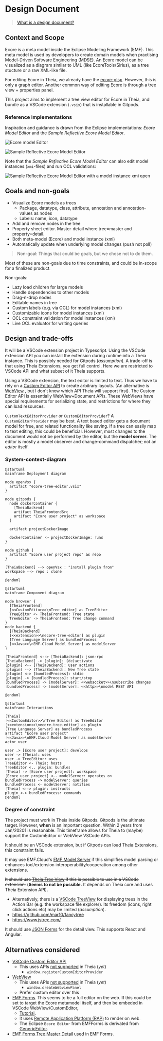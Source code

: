 # Design Document

> [What is a design document?](https://www.industrialempathy.com/posts/design-docs-at-google/)


## Context and Scope

Ecore is a meta model inside the Eclipse Modeling Framework (EMF).
This meta model is used by developers to create domain models when practising Model-Driven Software Engineering (MDSE). An Ecore model can be visualized as a 
diagram similar to UML (like EcoreTools/Sirius), as a tree stucture or a raw XML-like file.

For editing Ecore in Theia, we already have the [ecore-glsp](https://github.com/eclipse-emfcloud/ecore-glsp). However, this is only a graph editor.
Another common way of editing Ecore is through a tree view + properties panel.

This project aims to implement a tree view editor for Ecore in Theia, 
and bundle as a VSCode extension (`.vsix`) that is installable in Gitpods.

### Reference implementations

Inspiration and guidance is drawn from the Eclipse implementations:
*Ecore Model Editor* and the *Sample Reflective Ecore Model Editor*.

![Ecore model Editor](docs-resources/ecore_-_eclipse_ecore_model_editor.png)

![Sample Reflective Ecore Model Editor](docs-resources/ecore_-_sample_reflective_ecore_model_editor.png)


Note that the *Sample Reflective Ecore Model Editor* can also edit model instances (`xmi`-files) and run OCL validations:

![Sample Reflective Ecore Model Editor with a model instance xmi open](docs-resources/ecore_-_sample_reflective_ecore_model_editor_instance.png)

## Goals and non-goals

* Visualize Ecore models as trees
  * Package, datatype, class, attribute, annotation and annotation-values as nodes
  * Labels: name, icon, datatype
* Add and remove nodes in the tree
* Property sheet editor. Master-detail where tree=master and property=detail.
* Both meta-model (Ecore) and model instance (xmi)
* Automatically update when underlying model changes (push not poll)

> Non-goal: Things that could be goals, but we chose not to do them.

Most of these are non-goals due to time constraints, and could be in-scope for a finalized product.

Non-goals:
* Lazy load children for large models
* Handle dependencies to other models
* Drag-n-drop nodes
* Editable names in tree
* Custom labels (e.g. via OCL) for model instances (xmi)
* Customizable icons for model instances (xmi)
* OCL constraint validation for model instances (xmi)
* Live OCL evaluator for writing queries 

## Design and trade-offs

It will be a VSCode extension project in Typescript.
Using the VSCode extension API you can install the extension during runtime into a Theia instance. This is possibly needed for Gitpods (*assumption*).
A trade-off is that using Theia Extensions, you get full control. Here we are restricted to VSCode API and what subset of it Theia supports.

Using a VSCode extension, the text editor is limited to text. 
Thus we have to rely on a [Custom Editor API](https://code.visualstudio.com/api/extension-guides/custom-editors) to create arbitrary layouts.
(An alternative is  [WebView](https://code.visualstudio.com/api/extension-guides/webview) , but I don't know which API Theia will support first).
The Custom Editor API is essentially WebView+Document APIs.
These WebViews have special requirements for serializing state,
and restrictions for where they can load resources.

`CustomTextEditorProvider` or `CustomEditorProvider`? A `CustomEditorProvider` may be best.
A text based editor gets a document model for free, and related functionality like saving. If a tree can easily map to text editing, this could be beneficial. However, most changes to the document would not be performed by the editor, but the **model server**. The editor is mostly a model observer and change-command dispatcher; not an *editor* itself.


### System-context-diagram

```plantuml
@startuml
mainframe Deployment diagram

node openVsx {
  artifact "ecore-tree-editor.vsix"
}

node gitpods {
  node dockerContainer {
    [TheiaBackend]
    artifact TheiaFrontendSrc
    artifact "Ecore user project" as workspace
  }

  artifact projectDockerImage

  dockerContainer -> projectDockerImage: runs
}

node github {
  artifact "Ecore user project repo" as repo
}

[TheiaBackend] --> openVsx : "install plugin from"
workspace --> repo : clone

@enduml
```

```plantuml
@startuml
mainframe Component diagram

node browser {
  [TheiaFrontend]
  [<<CustomEditor>>\nTree editor] as TreeEditor
  TreeEditor <- TheiaFrontend: Tree state
  TreeEditor -> TheiaFrontend: Tree change command
}
node backend {
  [TheiaBackend]
  [<<extension>>\necore-tree-editor] as plugin
  [Tree Language Server] as bundledProcess
  [<<Java>>\nEMF.Cloud Model Server] as modelServer
}

[TheiaFrontend] <--> [TheiaBackend]: json-rpc
[TheiaBackend] -> [plugin]: (de)activate
[plugin] <-- [TheiaBackend]: User actions
[plugin] --> [TheiaBackend]: New Tree state
[plugin] <-> [bundledProcess]: stdio
[plugin] -> [bundledProcess]: start/stop
[bundledProcess] -> [modelServer]: <<websocket>>\nsubscribe changes
[bundledProcess] -> [modelServer]: <<http>>\nmodel REST API

@enduml
```


```plantuml
@startuml
mainframe Interactions

[Theia]
[<<CustomEditor>>\nTree Editor] as TreeEditor
[<<extension>>\necore-tree-editor] as plugin
[Tree Language Server] as bundledProcess
artifact "Ecore user project"
[<<Java>>\nEMF.Cloud Model Server] as modelServer
actor user

user .> [Ecore user project]: develops
user -> [Theia]: uses
user -> TreeEditor: uses
TreeEditor <- Theia: hosts
TreeEditor <.. plugin: bundles
[Theia] -> [Ecore user project]: workspace
[Ecore user project] <-- modelServer: operates on
bundledProcess -> modelServer: queries
bundledProcess <- modelServer: notifies
[Theia] <--> plugin: instructs
plugin <-> bundledProcess: commands
@enduml
```

### Degree of constraint

The project must work in Theia inside Gitpods.
Gitpods is the ultimate target.
However, **when** is an important question. Within 2 years from Jan/20201 is reasonable.
This timeframe allows for Theia to (maybe) support the CustomEditor or WebView VSCode APIs.

It should be an VSCode extension, but if Gitpods can load Theia Extensions, this constraint falls.

It may use EMF.Cloud's [EMF Model Server](https://github.com/eclipse-emfcloud/emfcloud-modelserver) if this simplifies model parsing or enhances tool/extension interoperability/cooperation among other extensions.

~~It should use [Theia Tree View](https://github.com/eclipse-emfcloud/theia-tree-editor) if this is possible to use in a VSCode extension.~~ (**Seems to not be possible.** It depends on Theia core and uses Theia Extension API).
- Alternatively, there is a [VSCode TreeView](https://github.com/microsoft/vscode-extension-samples/tree/master/tree-view-sample) for displaying trees in the Action Bar (e.g. the workspace file explorer). Its freedom (icons, right click actions etc) may be limited (*assumption*).
- https://github.com/mar10/fancytree 
- https://www.jstree.com/

It should use [JSON Forms](https://jsonforms.io/) for the detail view.
This supports React and Angular.

## Alternatives considered

* [VSCode Custom Editor API](https://code.visualstudio.com/api/extension-guides/custom-editors)
  * This uses APIs [not supported](https://che-incubator.github.io/vscode-theia-comparator/status.html) in Theia (*yet*)
    * `window.registerCustomEditorProvider`
* [WebView](https://code.visualstudio.com/api/extension-guides/webview)
  * This uses APIs [not supported](https://che-incubator.github.io/vscode-theia-comparator/status.html) in Theia (*yet*)
    * `window.createWebviewPanel`
  * Prefer custom editor over this
* [EMF Forms](https://www.eclipse.org/ecp/emfforms/). This seems to be a full editor on the web. 
  If this could be set to target the Ecore metamodel itself, and then be embeded in VSCode WebView/CustomEditor,
  * [Tutorial](https://eclipsesource.com/blogs/tutorials/getting-started-with-EMF-Forms/).
  * It uses [Remote Application Platform (RAP)](https://eclipsesource.com/blogs/tutorials/emf-forms-renderer/#rap) to render on web.
  * The Eclipse `Ecore Editor` from EMFForms is derivated from [GenericEditor](https://git.eclipse.org/c/emfclient/org.eclipse.emf.ecp.core.git/tree/bundles/org.eclipse.emfforms.editor/src/org/eclipse/emfforms/spi/editor/GenericEditor.java).
* [EMF Forms Tree Master Detail](https://eclipsesource.com/blogs/tutorials/emf-forms-view-model-elements/#treemasterdetail) used in EMF Forms.
